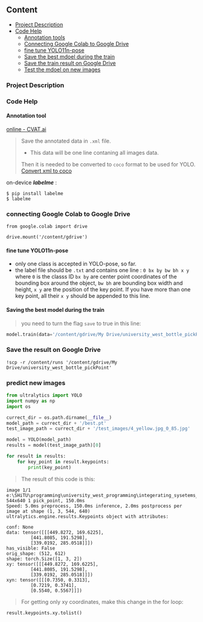 ## Content
+ [Project Description](#project-description)
+ [Code Help](#help-for-the-code)
    + [Annotation tools](#annotation-tool)
    + [Connecting Google Colab to Google Drive](#connecting-google-colab-to-google-drive)
    + [fine tune YOLO11n-pose](#fine-tune-yolo11n-pose)
    + [Save the best mdoel during the train](#saving-the-best-model-during-the-train)
    + [Save the train result on Google Drive](#save-the-result-on-google-drive)
    + [Test the mdoel on new images](#predict-new-images)


### Project Description




### Code Help

#### Annotation tool

[online - CVAT.ai](https://www.cvat.ai/)

> Save the annotated data in `.xml` file.
> + This data will be one line contaning all images data. 
>
> Then it is needed to be converted to `coco` format to be used for YOLO.
> [Convert xml to coco](/keypoint_detection/bottle_neck_keypoint/annotations/cvat_to_coco.py)
 
on-device ***labelme*** : 
```shell
$ pip install labelme
$ labelme
```

### connecting Google Colab to Google Drive

```shell
from google.colab import drive

drive.mount('/content/gdrive')
```

#### fine tune YOLO11n-pose

- only one class is accepted in YOLO-pose, so far.
- the label file should be `.txt` and contains one line : `0 bx by bw bh x y` where `0` is the classs ID `bx by` are center point coordinates of the bounding box around the object, `bw bh` are bounding box width and height, `x y` are the position of the key point. If you have more than one key point, all their `x y` should be appended to this line.

#### Saving the best model during the train

> you need to turn the flag `save` to true in this line:

```py
model.train(data='/content/gdrive/My Drive/university_west_bottle_pickPoint/config.yaml', epochs=100, imgsz=(640, 480), save=True)

```

### Save the result on Google Drive

```shell
!scp -r /content/runs '/content/gdrive/My Drive/university_west_bottle_pickPoint'

```

### predict new images

```py
from ultralytics import YOLO
import numpy as np
import os

currect_dir = os.path.dirname(__file__)
model_path = currect_dir + '/best.pt'
test_image_path = currect_dir + '/test_images/4_yellow.jpg_0_85.jpg'

model = YOLO(model_path)
results = model(test_image_path)[0]

for result in results:
    for key_point in result.keypoints:
        print(key_point)
```

> The result of this code is this:
```shell
image 1/1 e:\SHiTU\programming\university_west_programming\integerating_sysetems_Vision\keypoint_detection\yolo\test_images\4_yellow.jpg_0_85.jpg: 544x640 1 pick_point, 150.0ms
Speed: 5.0ms preprocess, 150.0ms inference, 2.0ms postprocess per image at shape (1, 3, 544, 640)
ultralytics.engine.results.Keypoints object with attributes:      

conf: None
data: tensor([[[449.8272, 169.6225],
         [441.8085, 191.5298],
         [339.0192, 285.0518]]])
has_visible: False
orig_shape: (512, 612)
shape: torch.Size([1, 3, 2])
xy: tensor([[[449.8272, 169.6225],
         [441.8085, 191.5298],
         [339.0192, 285.0518]]])
xyn: tensor([[[0.7350, 0.3313],
         [0.7219, 0.3741],
         [0.5540, 0.5567]]])
```

> For getting only xy coordinates, make this change in the for loop:

```py
result.keypoints.xy.tolist()
```